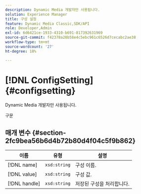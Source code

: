 ```yaml
---
description: Dynamic Media 개발자만 사용됩니다.
solution: Experience Manager
title: 구성 설정
feature: Dynamic Media Classic,SDK/API
role: Developer,Admin
exl-id: 6d6421ce-1933-4310-b691-817392631969
source-git-commit: f42378a20b58e4c5ebc961c6526d7cecabc2ae38
workflow-type: tm+mt
source-wordcount: '27'
ht-degree: 18%

---
```


# [!DNL ConfigSetting]{#configsetting}

Dynamic Media 개발자만 사용됩니다.

구문

## 매개 변수 {#section-2fc9bea56b6d4b72b80d4f04c5f9b862}

| 이름 | 유형 | 설명 |
|---|---|---|
| [!DNL name] | `xsd:string` | 구성 이름. |
| [!DNL value] | `xsd:string` | 구성 값. |
| [!DNL handle] | `xsd:string` | 저장된 구성을 처리합니다. |
